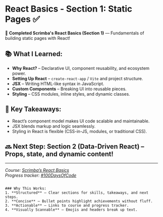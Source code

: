 # React Basics - Section 1: Static Pages ✅  

🚀 **Completed Scrimba's React Basics (Section 1)** — Fundamentals of building static pages with React!  

## 📚 What I Learned:  
- **Why React?** – Declarative UI, component reusability, and ecosystem power.  
- **Setting Up React** – `create-react-app` / `Vite` and project structure.  
- **JSX** – Writing HTML-like syntax in JavaScript.  
- **Custom Components** – Breaking UI into reusable pieces.  
- **Styling** – CSS modules, inline styles, and dynamic classes.  

## 🎯 Key Takeaways:  
- React’s component model makes UI code scalable and maintainable.  
- JSX blends markup and logic seamlessly.  
- Styling in React is flexible (CSS-in-JS, modules, or traditional CSS).  

## 🔜 Next Step: **Section 2 (Data-Driven React)** – Props, state, and dynamic content!  

---  
*Course: [Scrimba’s React Basics](https://scrimba.com/learn/learnreact)*  
*Progress tracker: [#100DaysOfCode](https://twitter.com/Toptech5419)*  
```

### Why This Works:
1. **Structured** – Clear sections for skills, takeaways, and next steps.  
2. **Concise** – Bullet points highlight achievements without fluff.  
3. **Actionable** – Links to course and progress tracker.  
4. **Visually Scannable** – Emojis and headers break up text.  

